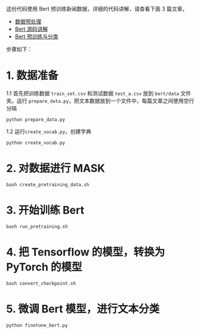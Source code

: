 这份代码使用 Bert 预训练新闻数据，详细的代码讲解，请查看下面 3 篇文章。



- [数据预处理](https://zhuanlan.zhihu.com/p/219698336)
- [Bert 源码讲解](https://zhuanlan.zhihu.com/p/219710200)
- [Bert 预训练与分类](https://zhuanlan.zhihu.com/p/219718670)






步骤如下：


# 1. 数据准备

1.1 首先把训练数据 `train_set.csv` 和测试数据  `test_a.csv` 放到 `bert/data` 文件夹。运行 `prepare_data.py`，把文本数据放到一个文件中，每篇文章之间使用空行分隔
```
python prepare_data.py
```

1.2 运行`create_vocab.py`，创建字典
```
python create_vocab.py
```

# 2. 对数据进行 MASK
```
bash create_pretraining_data.sh
```

# 3. 开始训练 Bert
```
bash run_pretraining.sh
```

# 4. 把 Tensorflow 的模型，转换为 PyTorch 的模型
```
bash convert_checkpoint.sh
```

# 5. 微调 Bert 模型，进行文本分类
```
python finetune_bert.py
```

